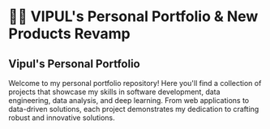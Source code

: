 # 👨‍💻 VIPUL's Personal Portfolio & New Products Revamp

## Vipul's Personal Portfolio

Welcome to my personal portfolio repository! Here you'll find a collection of projects that showcase my skills in software development, data engineering, data analysis, and deep learning. From web applications to data-driven solutions, each project demonstrates my dedication to crafting robust and innovative solutions.
